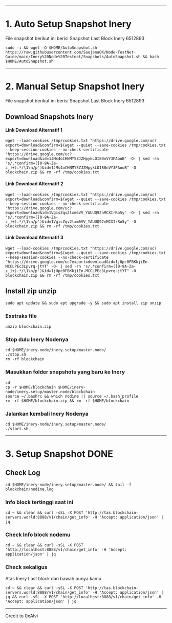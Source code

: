 ___________________________________
# 1. Auto Setup Snapshot Inery
File snapshot berikut ini berisi Snapshot Last Block Inery 6512893
```
sudo -i && wget -O $HOME/AutoSnapshot.sh https://raw.githubusercontent.com/SaujanaOK/Node-TestNet-Guide/main/Inery%20Node%20Testnet/Snapshots/AutoSnapshot.sh && bash $HOME/AutoSnapshot.sh
```
___________________________________
# 2. Manual Setup Snapshot Inery
File snapshot berikut ini berisi Snapshot Last Block Inery 6512893
## Download Snapshots Inery
#### Link Download Alternatif 1
```
wget --load-cookies /tmp/cookies.txt "https://drive.google.com/uc?export=download&confirm=$(wget --quiet --save-cookies /tmp/cookies.txt --keep-session-cookies --no-check-certificate 'https://drive.google.com/uc?export=download&id=1JMs4oCHNMYSZJZHpykLOI80nVY3PAouB' -O- | sed -rn 's/.*confirm=([0-9A-Za-z_]+).*/\1\n/p')&id=1JMs4oCHNMYSZJZHpykLOI80nVY3PAouB" -O blockchain.zip && rm -rf /tmp/cookies.txt
```
#### Link Download Alternatif 2
```
wget --load-cookies /tmp/cookies.txt "https://drive.google.com/uc?export=download&confirm=$(wget --quiet --save-cookies /tmp/cookies.txt --keep-session-cookies --no-check-certificate 'https://drive.google.com/uc?export=download&id=1VgisZqv2lxm6VV_YAUUQ92nMCXIrRo5y' -O- | sed -rn 's/.*confirm=([0-9A-Za-z_]+).*/\1\n/p')&id=1VgisZqv2lxm6VV_YAUUQ92nMCXIrRo5y" -O blockchain.zip && rm -rf /tmp/cookies.txt
```
#### Link Download Alternatif 3

```
wget --load-cookies /tmp/cookies.txt "https://drive.google.com/uc?export=download&confirm=$(wget --quiet --save-cookies /tmp/cookies.txt --keep-session-cookies --no-check-certificate 'https://drive.google.com/uc?export=download&id=1jUpc0FBKkjiEn-MCCLPEc3Lpvrq-jtYT' -O- | sed -rn 's/.*confirm=([0-9A-Za-z_]+).*/\1\n/p')&id=1jUpc0FBKkjiEn-MCCLPEc3Lpvrq-jtYT" -O blockchain.zip && rm -rf /tmp/cookies.txt
```
## Install zip unzip
```
sudo apt update && sudo apt upgrade -y && sudo apt install zip unzip
```
### Exstraks file
```
unzip blockchain.zip
```

### Stop dulu Inery Nodenya
```
cd $HOME/inery-node/inery.setup/master.node/
./stop.sh
rm -rf blockchain
```
### Masukkan folder snapshots yang baru ke Inery
```
cd
cp -r $HOME/blockchain $HOME/inery-node/inery.setup/master.node/blockchain
source ~/.bashrc && which nodine || source ~/.bash_profile
rm -rf $HOME/blockchain.zip && rm -rf $HOME/blockchain
```

### Jalankan kembali Inery Nodenya
```
cd $HOME/inery-node/inery.setup/master.node/
./start.sh
```

___________________________________
# 3. Setup Snapshot DONE

## Check Log
```
cd $HOME/inery-node/inery.setup/master.node/ && tail -f blockchain/nodine.log
```
### Info block tertinggi saat ini
```
cd ~ && clear && curl -sSL -X POST 'http://tas.blockchain-servers.world:8888/v1/chain/get_info' -H 'Accept: application/json' | jq
```
### Check Info block nodemu
```
cd ~ && clear && curl -sSL -X POST 'http://localhost:8888/v1/chain/get_info' -H 'Accept: application/json' | jq
```
### Check sekaligus
Atas Inery Last block dan bawah punya kamu
```
cd ~ && clear && curl -sSL -X POST 'http://tas.blockchain-servers.world:8888/v1/chain/get_info' -H 'Accept: application/json' | jq && curl -sSL -X POST 'http://localhost:8888/v1/chain/get_info' -H 'Accept: application/json' | jq
```
___________________________________

Credit to 0xAlvi
